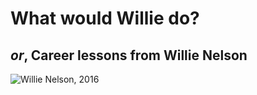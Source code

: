 # What would Willie do?

## _or_, Career lessons from Willie Nelson

![Willie Nelson, 2016](http://tasteofcountry.com/files/2016/02/willie-nelson-luck-reunion-lineup-announced.jpg?w=630&h=420&zc=1&s=0&a=t&q=89)

